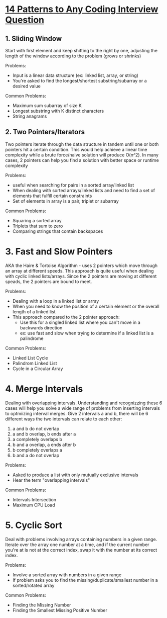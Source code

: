 # [14 Patterns to Any Coding Interview Question](https://hackernoon.com/14-patterns-to-ace-any-coding-interview-question-c5bb3357f6ed)

## 1. Sliding Window
Start with first element and keep shifting to the right by one, adjusting the length of the window according to the problem (grows or shrinks)

Problems:
- Input is a linear data structure (ex: linked list, array, or string)
- You're asked to find the longest/shortest substring/subarray or a desired value

Common Problems:
- Maximum sum subarray of size K
- Longest substring with K distinct characters
- String anagrams

## 2. Two Pointers/Iterators
Two pointers iterate through the data structure in tandem until one or both pointers hit a certain condition.  This would help achieve a linear time complexity while a brute force/naive solution will produce O(n^2).  In many cases, 2 pointers can help you find a solution with better space or runtime complexity

Problems:
- useful when searching for pairs in a sorted array/linked list
- When dealing with sorted arrays/linked lists and need to find a set of elements that fulfill certain constraints
- Set of elements in array is a pair, triplet or subarray

Common Problems:
- Squaring a sorted array
- Triplets that sum to zero
- Comparing strings that contain backspaces

# 3. Fast and Slow Pointers
AKA the Haire & Tortoise Algorithm - uses 2 pointers which move through an array at different speeds.  This approach is quite useful when dealing with cyclic linked lists/arrays.  Since the 2 pointers are moving at different speads, the 2 pointers are bound to meet.

Problems:
- Dealing with a loop in a linked list or array
- When you need to know the position of a certain element or the overall length of a linked list
- This approach compared to the 2 pointer approach:
    - Use this for a singled linked list where you can't move in a backwards direction
    - ex: use fast and slow when trying to determine if a linked list is a palindrome

Common Problems:
- Linked List Cycle
- Palindrom Linked List
- Cycle in a Circular Array

# 4. Merge Intervals
Dealing with overlapping intervals.  Understanding and recognizzing these 6 cases will help you solve a wide range of problems from inserting intervals to optmiizing interval merges. Give 2 intervals a and b, there will be 6 different ways the two intervals can relate to each other:

1. a and b do not overlap
2. a and b overlap, b ends after a
3. a completely overlaps b
4. b and a overlap, a ends after b
5. b completely overlaps a
6. b and a do not overlap

Problems:
- Asked to produce a list with only mutually exclusive intervals
- Hear the term "overlapping intervals"

Common Problems:
- Intervals Intersection
- Maximum CPU Load

# 5. Cyclic Sort
Deal with problems involving arrays containing numbers in a given range.  Iterate over the array one number at a time, and if the current number you're at is not at the correct index, swap it with the number at its correct index.

Problems:
- Involve a sorted array with numbers in a given range
- If problem asks you to find the missing/duplicate/smallest number in a sorted/rotated array

Common Problems:
- Finding the Missing Number
- Finding the Smallest Missing Positive Number
